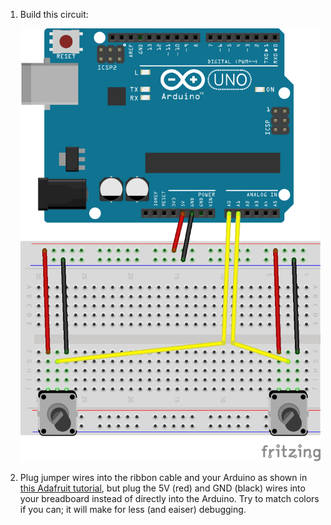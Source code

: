 1.  Build this circuit:

    ![Two potentiometers, connected to pins A0 and A1](two-potentiometers-fritzing.png)

2.  Plug jumper wires into the ribbon cable and your Arduino as shown in [this Adafruit tutorial](http://learn.adafruit.com/16x24-led-matrix/wiring), but plug the 5V (red) and GND (black) wires into your breadboard instead of directly into the Arduino. Try to match colors if you can; it will make for less (and eaiser) debugging.